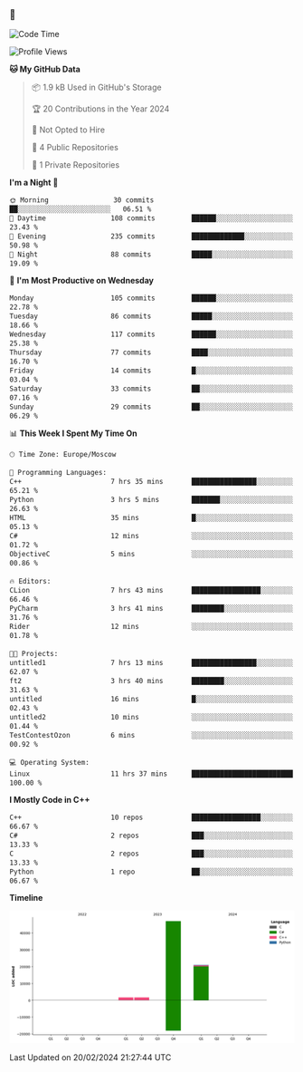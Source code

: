 ### 👋

<!--START_SECTION:waka-->
![Code Time](http://img.shields.io/badge/Code%20Time-196%20hrs%2026%20mins-blue)

![Profile Views](http://img.shields.io/badge/Profile%20Views-145-blue)

**🐱 My GitHub Data** 

> 📦 1.9 kB Used in GitHub's Storage 
 > 
> 🏆 20 Contributions in the Year 2024
 > 
> 🚫 Not Opted to Hire
 > 
> 📜 4 Public Repositories 
 > 
> 🔑 1 Private Repositories 
 > 
**I'm a Night 🦉** 

```text
🌞 Morning                30 commits          ██░░░░░░░░░░░░░░░░░░░░░░░   06.51 % 
🌆 Daytime                108 commits         ██████░░░░░░░░░░░░░░░░░░░   23.43 % 
🌃 Evening                235 commits         █████████████░░░░░░░░░░░░   50.98 % 
🌙 Night                  88 commits          █████░░░░░░░░░░░░░░░░░░░░   19.09 % 
```
📅 **I'm Most Productive on Wednesday** 

```text
Monday                   105 commits         ██████░░░░░░░░░░░░░░░░░░░   22.78 % 
Tuesday                  86 commits          █████░░░░░░░░░░░░░░░░░░░░   18.66 % 
Wednesday                117 commits         ██████░░░░░░░░░░░░░░░░░░░   25.38 % 
Thursday                 77 commits          ████░░░░░░░░░░░░░░░░░░░░░   16.70 % 
Friday                   14 commits          █░░░░░░░░░░░░░░░░░░░░░░░░   03.04 % 
Saturday                 33 commits          ██░░░░░░░░░░░░░░░░░░░░░░░   07.16 % 
Sunday                   29 commits          ██░░░░░░░░░░░░░░░░░░░░░░░   06.29 % 
```


📊 **This Week I Spent My Time On** 

```text
🕑︎ Time Zone: Europe/Moscow

💬 Programming Languages: 
C++                      7 hrs 35 mins       ████████████████░░░░░░░░░   65.21 % 
Python                   3 hrs 5 mins        ███████░░░░░░░░░░░░░░░░░░   26.63 % 
HTML                     35 mins             █░░░░░░░░░░░░░░░░░░░░░░░░   05.13 % 
C#                       12 mins             ░░░░░░░░░░░░░░░░░░░░░░░░░   01.72 % 
ObjectiveC               5 mins              ░░░░░░░░░░░░░░░░░░░░░░░░░   00.86 % 

🔥 Editors: 
CLion                    7 hrs 43 mins       █████████████████░░░░░░░░   66.46 % 
PyCharm                  3 hrs 41 mins       ████████░░░░░░░░░░░░░░░░░   31.76 % 
Rider                    12 mins             ░░░░░░░░░░░░░░░░░░░░░░░░░   01.78 % 

🐱‍💻 Projects: 
untitled1                7 hrs 13 mins       ████████████████░░░░░░░░░   62.07 % 
ft2                      3 hrs 40 mins       ████████░░░░░░░░░░░░░░░░░   31.63 % 
untitled                 16 mins             █░░░░░░░░░░░░░░░░░░░░░░░░   02.43 % 
untitled2                10 mins             ░░░░░░░░░░░░░░░░░░░░░░░░░   01.44 % 
TestContestOzon          6 mins              ░░░░░░░░░░░░░░░░░░░░░░░░░   00.92 % 

💻 Operating System: 
Linux                    11 hrs 37 mins      █████████████████████████   100.00 % 
```

**I Mostly Code in C++** 

```text
C++                      10 repos            █████████████████░░░░░░░░   66.67 % 
C#                       2 repos             ███░░░░░░░░░░░░░░░░░░░░░░   13.33 % 
C                        2 repos             ███░░░░░░░░░░░░░░░░░░░░░░   13.33 % 
Python                   1 repo              ██░░░░░░░░░░░░░░░░░░░░░░░   06.67 % 
```



**Timeline**

![Lines of Code chart](https://raw.githubusercontent.com/veronator3000/veronator3000/main/assets/bar_graph.png)


 Last Updated on 20/02/2024 21:27:44 UTC
<!--END_SECTION:waka-->
